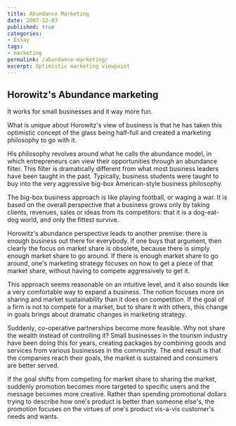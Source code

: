 ```yaml
---
title: Abundance Marketing
date: 2007-12-03
published: true
categories:
- Essay
tags:
- marketing
permalink: /abundance-marketing/
excerpt: Optimistic marketing viewpoint
---
```

## Horowitz's Abundance marketing

It works for small businesses and it way more fun.

What is unique about Horowitz's view of business is that he has taken this optimistic concept of the glass being half-full and created a marketing philosophy to go with it.

His philosophy revolves around what he calls the abundance model, in which entrepreneurs can view their opportunities through an abundance filter. This filter is dramatically different from what most business leaders have been taught in the past. Typically, business students were taught to buy into the very aggressive big-box American-style business philosophy.

The big-box business approach is like playing football, or waging a war. It is based on the overall perspective that a business grows only by taking clients, revenues, sales or ideas from its competitors: that it is a dog-eat-dog world, and only the fittest survive.

Horowitz's abundance perspective leads to another premise: there is enough business out there for everybody. If one buys that argument, then clearly the focus on market share is obsolete, because there is simply enough market share to go around. If there is enough market share to go around, one's marketing strategy focuses on how to get a piece of that market share, without having to compete aggressively to get it.

This approach seems reasonable on an intuitive level, and it also sounds like a very comfortable way to expand a business. The notion focuses more on sharing and market sustainability than it does on competition. If the goal of a firm is not to compete for a market, but to share it with others, this change in goals brings about dramatic changes in marketing strategy.

Suddenly, co-operative partnerships become more feasible. Why not share the wealth instead of controlling it? Small businesses in the tourism industry have been doing this for years, creating packages by combining goods and services from various businesses in the community. The end result is that the companies reach their goals, the market is sustained and consumers are better served.

If the goal shifts from competing for market share to sharing the market, suddenly promotion becomes more targeted to specific users and the message becomes more creative. Rather than spending promotional dollars trying to describe how one's product is better than someone else's, the promotion focuses on the virtues of one's product vis-a-vis customer's needs and wants.